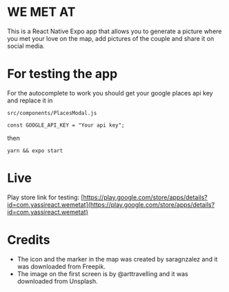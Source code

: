# WE MET AT

This is a React Native Expo app that allows you to generate a picture where you met your love on the map, add pictures of the couple and share it on social media.

# For testing the app

For the autocomplete to work you should get your google places api key and replace it in

    src/components/PlacesModal.js

    const GOOGLE_API_KEY = "Your api key";

then

    yarn && expo start

# Live

Play store link for testing:
[https://play.google.com/store/apps/details?id=com.yassireact.wemetat](https://play.google.com/store/apps/details?id=com.yassireact.wemetat)

# Credits

- The icon and the marker in the map was created by saragnzalez and it was downloaded from Freepik.
- The image on the first screen is by @arttravelling and it was downloaded from Unsplash.
